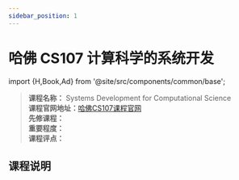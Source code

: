 ```yaml
---
sidebar_position: 1
---
```


# 哈佛 CS107 计算科学的系统开发

import {H,Book,Ad} from '@site/src/components/common/base';

>**课程名称：** Systems Development for Computational Science   
**课程官网地址：**[哈佛CS107课程官网](https://harvard-iacs.github.io/2020-CS107/)    
**先修课程：**     
**重要程度：**      
**课程评点：**      


## 课程说明



<Comment></Comment>

